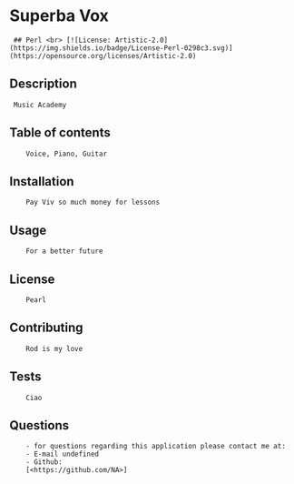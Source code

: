 
# Superba Vox
     ## Perl <br> [![License: Artistic-2.0](https://img.shields.io/badge/License-Perl-0298c3.svg)](https://opensource.org/licenses/Artistic-2.0)
## Description 
     Music Academy
## Table of contents
        Voice, Piano, Guitar
## Installation
        Pay Viv so much money for lessons
## Usage 
        For a better future
## License
        Pearl
## Contributing
        Rod is my love
## Tests
        Ciao
## Questions
        - for questions regarding this application please contact me at:
        - E-mail undefined
        - Github:
        [<https://github.com/NA>]

    